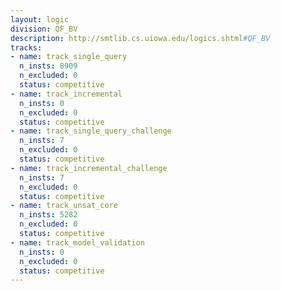 ```yaml
---
layout: logic
division: QF_BV
description: http://smtlib.cs.uiowa.edu/logics.shtml#QF_BV
tracks:
- name: track_single_query
  n_insts: 8909
  n_excluded: 0
  status: competitive
- name: track_incremental
  n_insts: 0
  n_excluded: 0
  status: competitive
- name: track_single_query_challenge
  n_insts: 7
  n_excluded: 0
  status: competitive
- name: track_incremental_challenge
  n_insts: 7
  n_excluded: 0
  status: competitive
- name: track_unsat_core
  n_insts: 5282
  n_excluded: 0
  status: competitive
- name: track_model_validation
  n_insts: 0
  n_excluded: 0
  status: competitive
---
```


